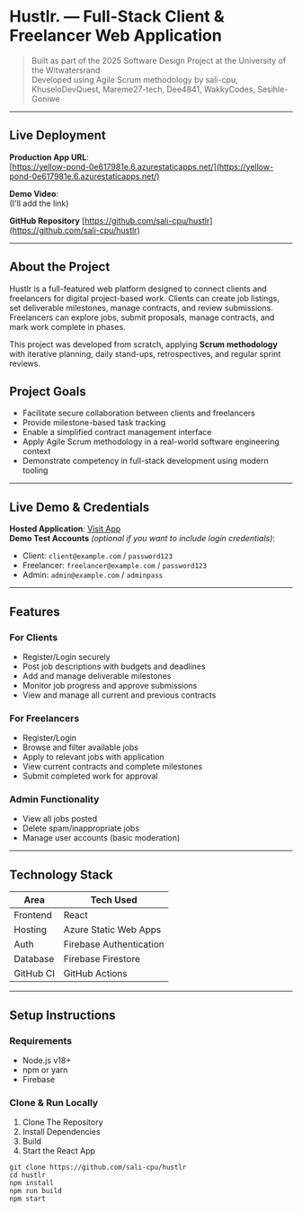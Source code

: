 # Hustlr. — Full-Stack Client & Freelancer Web Application

> Built as part of the 2025 Software Design Project at the University of the Witwatersrand  
> Developed using Agile Scrum methodology by sali-cpu, KhuseloDevQuest, Mareme27-tech, Dee4841, WakkyCodes, Sesihle-Goniwe

---

## Live Deployment

**Production App URL**:  
[https://yellow-pond-0e617981e.6.azurestaticapps.net/](https://yellow-pond-0e617981e.6.azurestaticapps.net/)

**Demo Video**:  
(I'll add the link)

**GitHub Repository** 
[https://github.com/sali-cpu/hustlr](https://github.com/sali-cpu/hustlr)


---

## About the Project

Hustlr is a full-featured web platform designed to connect clients and freelancers for digital project-based work. Clients can create job listings, set deliverable milestones, manage contracts, and review submissions. Freelancers can explore jobs, submit proposals, manage contracts, and mark work complete in phases.

This project was developed from scratch, applying **Scrum methodology** with iterative planning, daily stand-ups, retrospectives, and regular sprint reviews.

## Project Goals

- Facilitate secure collaboration between clients and freelancers
- Provide milestone-based task tracking
- Enable a simplified contract management interface
- Apply Agile Scrum methodology in a real-world software engineering context
- Demonstrate competency in full-stack development using modern tooling

---

## Live Demo & Credentials

**Hosted Application**: [Visit App](https://yellow-pond-0e617981e.6.azurestaticapps.net/)  
**Demo Test Accounts** *(optional if you want to include login credentials)*:
- Client: `client@example.com` / `password123`
- Freelancer: `freelancer@example.com` / `password123`
- Admin: `admin@example.com` / `adminpass`

---

## Features

### For Clients
- Register/Login securely
- Post job descriptions with budgets and deadlines
- Add and manage deliverable milestones
- Monitor job progress and approve submissions
- View and manage all current and previous contracts

### For Freelancers
- Register/Login
- Browse and filter available jobs
- Apply to relevant jobs with application
- View current contracts and complete milestones
- Submit completed work for approval

### Admin Functionality
- View all jobs posted
- Delete spam/inappropriate jobs
- Manage user accounts (basic moderation)

---

## Technology Stack

| Area       | Tech Used                   |
|------------|-----------------------------|
| Frontend   | React                       |
| Hosting    | Azure Static Web Apps       |
| Auth       | Firebase Authentication     |
| Database   | Firebase Firestore          |
| GitHub CI  | GitHub Actions              |

---



## Setup Instructions

### Requirements
- Node.js v18+
- npm or yarn
- Firebase 

### Clone & Run Locally

1. Clone The Repository
2. Install Dependencies
3. Build
4. Start the React App
```node
git clone https://github.com/sali-cpu/hustlr
cd hustlr
npm install
npm run build
npm start
